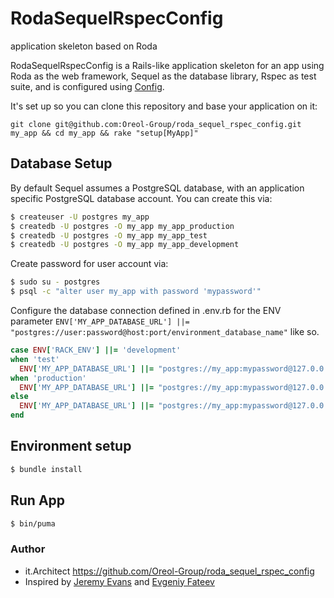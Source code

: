 # RodaSequelRspecConfig
application skeleton based on Roda

RodaSequelRspecConfig is a Rails-like application skeleton for an app using Roda as the web framework, Sequel as the database library, Rspec as test suite, and is configured using [Config](https://github.com/rubyconfig/config).

It's set up so you can clone this repository and base your application on it:
```
git clone git@github.com:Oreol-Group/roda_sequel_rspec_config.git my_app && cd my_app && rake "setup[MyApp]"
```
## Database Setup
By default Sequel assumes a PostgreSQL database, with an application specific PostgreSQL database account.  You can create this via:
```bash
$ createuser -U postgres my_app
$ createdb -U postgres -O my_app my_app_production
$ createdb -U postgres -O my_app my_app_test
$ createdb -U postgres -O my_app my_app_development
```
Create password for user account via:
```bash
$ sudo su - postgres
$ psql -c "alter user my_app with password 'mypassword'"
```
Configure the database connection defined in .env.rb for the ENV parameter `ENV['MY_APP_DATABASE_URL'] ||= "postgres://user:password@host:port/environment_database_name"` like so.
```ruby
case ENV['RACK_ENV'] ||= 'development'
when 'test'
  ENV['MY_APP_DATABASE_URL'] ||= "postgres://my_app:mypassword@127.0.0.1:5432/my_app_test"
when 'production'
  ENV['MY_APP_DATABASE_URL'] ||= "postgres://my_app:mypassword@127.0.0.1:5432/my_app_production"
else
  ENV['MY_APP_DATABASE_URL'] ||= "postgres://my_app:mypassword@127.0.0.1:5432/my_app_development"
end
```
## Environment setup
```bash
$ bundle install
```
## Run App
```bash
$ bin/puma
```

### Author
* it.Architect https://github.com/Oreol-Group/roda_sequel_rspec_config
* Inspired by [Jeremy Evans](https://github.com/jeremyevans/roda-sequel-stack) and [Evgeniy Fateev](https://github.com/psylone/ads-microservice)
